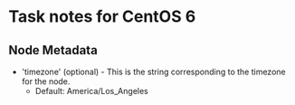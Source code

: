 # Task notes for CentOS 6

## Node Metadata

- 'timezone' (optional) - This is the string corresponding to the timezone for
  the node.
  - Default: America/Los_Angeles